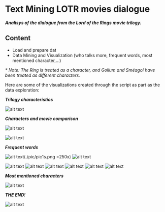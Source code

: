 # Text Mining LOTR movies dialogue
**_Analisys of the dialogue from the Lord of the Rings movie trilogy._**

## Content
- Load and prepare dat
- Data Mining and Visualization (who talks more, frequent words, most mentioned character,...)

_* Note: The Ring is treated as a character, and Gollum and Sméagol have been treated as different characters._

Here are some of the visualizations created through the script as part as the data exploration:

**_Trilogy characteristics_**

![alt text](https://github.com/odeibarredo/Text-Mining-LOTR-movies-dialogue-/blob/master/img/01%20movie_characteristics.jpg)

**_Characters and movie comparison_**

![alt text](https://github.com/odeibarredo/Text-Mining-LOTR-movies-dialogue-/blob/master/img/02%20character_comp_movies.png)

![alt text](https://github.com/odeibarredo/Text-Mining-LOTR-movies-dialogue-/blob/master/img/03%20Top_characters.png)

**_Frequent words_**

![alt text](https://github.com/odeibarredo/Text-Mining-LOTR-movies-dialogue-/blob/master/img/trilogy_poster.jpg)(./pic/pic1s.png =250x)
![alt text](https://github.com/odeibarredo/Text-Mining-LOTR-movies-dialogue-/blob/master/img/04%20movies_wordcloud.png)

![alt text](https://github.com/odeibarredo/Text-Mining-LOTR-movies-dialogue-/blob/master/img/05%20trilogy_wordcloud.png)
![alt text](https://github.com/odeibarredo/Text-Mining-LOTR-movies-dialogue-/blob/master/img/06%20gollum_wordcloud.png)
![alt text](https://github.com/odeibarredo/Text-Mining-LOTR-movies-dialogue-/blob/master/img/08%20smeagol_wordcloud.png)
![alt text](https://github.com/odeibarredo/Text-Mining-LOTR-movies-dialogue-/blob/master/img/09%20Frodo_wordcloud.png)
![alt text](https://github.com/odeibarredo/Text-Mining-LOTR-movies-dialogue-/blob/master/img/10%20gandalf_wordcloud.png)
![alt text](https://github.com/odeibarredo/Text-Mining-LOTR-movies-dialogue-/blob/master/img/07%20gimli_wordcloud.png)

**_Most mentioned characters_**

![alt text](https://github.com/odeibarredo/Text-Mining-LOTR-movies-dialogue-/blob/master/img/11%20%20Top_10_mentioned.png)

**_THE END!_**

![alt text](https://github.com/odeibarredo/Text-Mining-LOTR-movies-dialogue-/blob/master/img/gandalf%20gif.gif)
